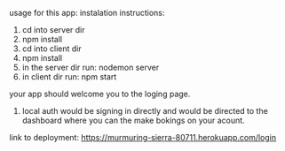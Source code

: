 usage for this app:
instalation instructions:

1. cd into server dir
2. npm install
3. cd into client dir
4. npm install
5. in the server dir run: nodemon server
6. in client dir run: npm start

your app should welcome you to the loging page.
1. local auth would be signing in directly and would be directed to the dashboard where you can the make bokings on your acount.

link to deployment:
https://murmuring-sierra-80711.herokuapp.com/login
